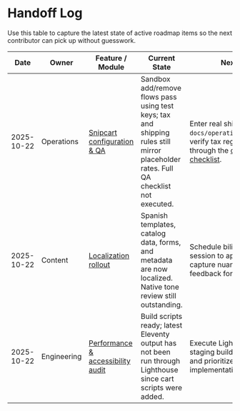 # Handoff Log

Use this table to capture the latest state of active roadmap items so the next contributor can pick up without guesswork.

| Date | Owner | Feature / Module | Current State | Next Steps | Blockers |
| --- | --- | --- | --- | --- | --- |
| 2025-10-22 | Operations | [Snipcart configuration & QA](../operations/snipcart-setup.md) | Sandbox add/remove flows pass using test keys; tax and shipping rules still mirror placeholder rates. Full QA checklist not executed. | Enter real shipping tiers from `docs/operations/shipping.md`, verify tax regions, then run through the [checkout QA checklist](../operations/qa-checklist.md). | Awaiting finalized shipping cost matrix from finance before locking rates. |
| 2025-10-22 | Content | [Localization rollout](../operations/localization.md) | Spanish templates, catalog data, forms, and metadata are now localized. Native tone review still outstanding. | Schedule bilingual reviewer session to approve copy and capture nuanced product feedback for overrides. | Native reviewer availability (targeting 2025-10-28). |
| 2025-10-22 | Engineering | [Performance & accessibility audit](../design/accessibility-review.md) | Build scripts ready; latest Eleventy output has not been run through Lighthouse since cart scripts were added. | Execute Lighthouse audit on staging build, log findings, and prioritize fixes in implementation plan. | Waiting on stable staging deploy with Snipcart scripts enabled. |

